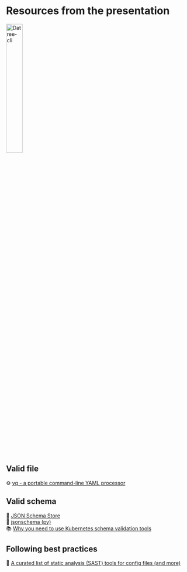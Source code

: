 
# Resources from the presentation

<img src="https://user-images.githubusercontent.com/19731161/137582292-56903e25-3ec2-4389-b737-480b52ff9724.png" alt="Datree-cli" width="30%" height="30%">

## Valid file

⚙️ [yq - a portable command-line YAML processor](https://github.com/mikefarah/yq)

## Valid schema

🏪 [JSON Schema Store](https://www.schemastore.org/json/)  
🐍 [jsonschema (py)](https://python-jsonschema.readthedocs.io/en/stable/)  
📚 [Why you need to use Kubernetes schema validation tools](https://opensource.com/article/21/7/kubernetes-schema-validation)  

## Following best practices

📑 [A curated list of static analysis (SAST) tools for config files (and more)](https://github.com/analysis-tools-dev/static-analysis)
